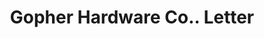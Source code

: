 ---
doi: 10.7916/D8FX8NJF
date_other: '1924'
date_other_textual: '1924'
form: correspondence
genre:
- Letters (correspondence)
name:
- Gopher Hardware Co.
object_in_context_url: https://biggert.cul.columbia.edu/items/view/ave_biggert_00646
subject_hierarchical_geographic:
- Minneapolis, Minnesota, United States
subject_name:
- Gopher Hardware Co.
title: Gopher Hardware Co.. Letter
sort_title: Gopher Hardware Co.. Letter
call_number: ave_biggert_00646
coordinates:
- 44.983333333333334,-93.26666666666667
pid: ave_biggert_00646
identifiers: ave_biggert_00646
thumbnail: https://derivativo-1.library.columbia.edu/iiif/2/ldpd:345537/full/!256,256/0/native.jpg
permalink: /biggert/ave_biggert_00646/
layout: iiif-image-page
---